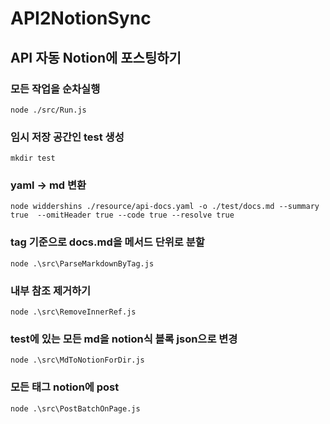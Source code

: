 # API2NotionSync

## API 자동 Notion에 포스팅하기

### 모든 작업을 순차실행

```shell
node ./src/Run.js
```

### 임시 저장 공간인 test 생성

```
mkdir test
```

### yaml -> md 변환

```shell
node widdershins ./resource/api-docs.yaml -o ./test/docs.md --summary true  --omitHeader true --code true --resolve true
```

### tag 기준으로 docs.md을 메서드 단위로 분할

```shell
node .\src\ParseMarkdownByTag.js
```

### 내부 참조 제거하기

```shell
node .\src\RemoveInnerRef.js
```

### test에 있는 모든 md을 notion식 블록 json으로 변경

```shell
node .\src\MdToNotionForDir.js
```

### 모든 태그 notion에 post

```shell
node .\src\PostBatchOnPage.js
```
